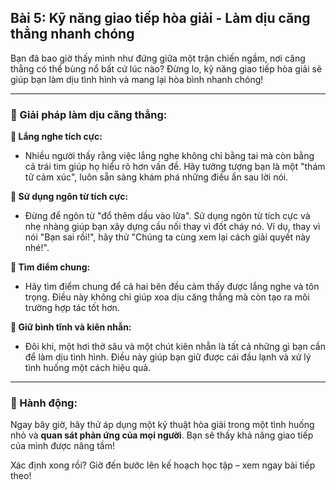 ## Bài 5: Kỹ năng giao tiếp hòa giải - Làm dịu căng thẳng nhanh chóng

Bạn đã bao giờ thấy mình như đứng giữa một trận chiến ngầm, nơi căng thẳng có thể bùng nổ bất cứ lúc nào? Đừng lo, kỹ năng giao tiếp hòa giải sẽ giúp bạn làm dịu tình hình và mang lại hòa bình nhanh chóng!

---

### 📌 Giải pháp làm dịu căng thẳng:

**🔹 Lắng nghe tích cực:**
- Nhiều người thấy rằng việc lắng nghe không chỉ bằng tai mà còn bằng cả trái tim giúp họ hiểu rõ hơn vấn đề. Hãy tưởng tượng bạn là một "thám tử cảm xúc", luôn sẵn sàng khám phá những điều ẩn sau lời nói.

**🔹 Sử dụng ngôn từ tích cực:**
- Đừng để ngôn từ "đổ thêm dầu vào lửa". Sử dụng ngôn từ tích cực và nhẹ nhàng giúp bạn xây dựng cầu nối thay vì đốt cháy nó. Ví dụ, thay vì nói "Bạn sai rồi!", hãy thử "Chúng ta cùng xem lại cách giải quyết này nhé!".

**🔹 Tìm điểm chung:**
- Hãy tìm điểm chung để cả hai bên đều cảm thấy được lắng nghe và tôn trọng. Điều này không chỉ giúp xoa dịu căng thẳng mà còn tạo ra môi trường hợp tác tốt hơn.

**🔹 Giữ bình tĩnh và kiên nhẫn:**
- Đôi khi, một hơi thở sâu và một chút kiên nhẫn là tất cả những gì bạn cần để làm dịu tình hình. Điều này giúp bạn giữ được cái đầu lạnh và xử lý tình huống một cách hiệu quả.

---

### 🚀 Hành động:

Ngay bây giờ, hãy thử áp dụng một kỹ thuật hòa giải trong một tình huống nhỏ và **quan sát phản ứng của mọi người**. Bạn sẽ thấy khả năng giao tiếp của mình được nâng tầm!

Xác định xong rồi? Giờ đến bước lên kế hoạch học tập – xem ngay bài tiếp theo!